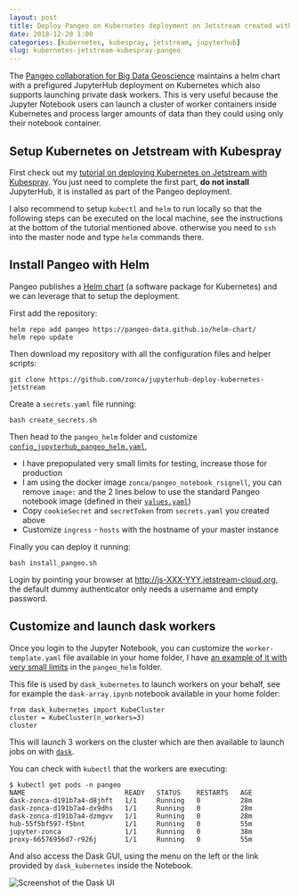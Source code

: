 ```yaml
---
layout: post
title: Deploy Pangeo on Kubernetes deployment on Jetstream created with Kubespray
date: 2018-12-20 1:00
categories: [kubernetes, kubespray, jetstream, jupyterhub]
slug: kubernetes-jetstream-kubespray-pangeo
---
```


The [Pangeo collaboration for Big Data Geoscience](http://pangeo.io/) maintains a helm
chart with a prefigured JupyterHub deployment on Kubernetes which also supports launching
private dask workers.
This is very useful because the Jupyter Notebook users can launch a cluster of worker
containers inside Kubernetes and process larger amounts of data than they could using only
their notebook container.

## Setup Kubernetes on Jetstream with Kubespray

First check out my [tutorial on deploying Kubernetes on Jetstream with Kubespray](https://zonca.github.io/2018/09/kubernetes-jetstream-kubespray.html).
You just need to complete the first part, **do not install** JupyterHub, it is installed
as part of the Pangeo deployment.

I also recommend to setup `kubectl` and `helm` to run locally so that the following steps can be executed on the local machine, see the instructions at the bottom of the tutorial mentioned above.
otherwise you need to `ssh` into the master node and type `helm` commands there.

## Install Pangeo with Helm

Pangeo publishes a [Helm chart](https://github.com/pangeo-data/helm-chart) (a software package for Kubernetes) and we can leverage that
to setup the deployment.

First add the repository:

    helm repo add pangeo https://pangeo-data.github.io/helm-chart/
    helm repo update

Then download my repository with all the configuration files and helper scripts:

    git clone https://github.com/zonca/jupyterhub-deploy-kubernetes-jetstream

Create a `secrets.yaml` file running:

    bash create_secrets.sh

Then head to the `pangeo_helm` folder and customize [`config_jupyterhub_pangeo_helm.yaml`](https://github.com/zonca/jupyterhub-deploy-kubernetes-jetstream/blob/master/pangeo_helm/config_jupyterhub_pangeo_helm.yaml),

* I have prepopulated very small limits for testing, increase those for production
* I am using the docker image `zonca/pangeo_notebook_rsignell`, you can remove `image:` and the 2 lines below to use the standard Pangeo notebook image (defined in their [`values.yaml`](https://github.com/pangeo-data/helm-chart/blob/master/pangeo/values.yaml))
* Copy `cookieSecret` and `secretToken` from `secrets.yaml` you created above
* Customize `ingress` - `hosts` with the hostname of your master instance

Finally you can deploy it running:

    bash install_pangeo.sh

Login by pointing your browser at <http://js-XXX-YYY.jetstream-cloud.org>, the default dummy authenticator only needs a username and empty password.

## Customize and launch dask workers

Once you login to the Jupyter Notebook, you can customize the `worker-template.yaml` file available in your home folder,
I have [an example of it with very small limits](https://github.com/zonca/jupyterhub-deploy-kubernetes-jetstream/blob/master/pangeo_helm/worker_template.yaml) in the `pangeo_helm` folder.

This file is used by `dask_kubernetes` to launch workers on your behalf, see for example the `dask-array.ipynb` notebook available in your home folder:

```
from dask_kubernetes import KubeCluster
cluster = KubeCluster(n_workers=3)
cluster
```

This will launch 3 workers on the cluster which are then available to launch jobs on with [`dask`](https://dask.pydata.org).

You can check with `kubectl` that the workers are executing:

```
$ kubectl get pods -n pangeo
NAME                         READY   STATUS    RESTARTS   AGE
dask-zonca-d191b7a4-d8jhft   1/1     Running   0          28m
dask-zonca-d191b7a4-dx9dhs   1/1     Running   0          28m
dask-zonca-d191b7a4-dzmgvv   1/1     Running   0          28m
hub-55f5bf597-f5bnt          1/1     Running   0          55m
jupyter-zonca                1/1     Running   0          38m
proxy-66576956d7-r926j       1/1     Running   0          55m
```

And also access the Dask GUI, using the menu on the left or the link provided by `dask_kubernetes` inside the Notebook.

![Screenshot of the Dask UI](/images/dask_ui_workers.png)
